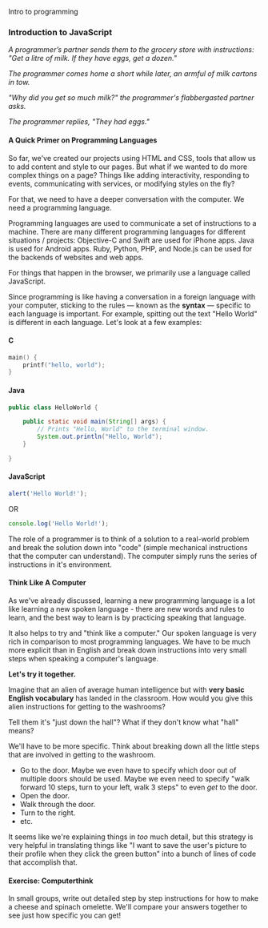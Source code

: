 Intro to programming
### Introduction to JavaScript

*A programmer’s partner sends them to the grocery store with instructions: "Get a litre of milk. If they have eggs, get a dozen."*

*The programmer comes home a short while later, an armful of milk cartons in tow.*

*"Why did you get so much milk?" the programmer's flabbergasted partner asks.*

*The programmer replies, "They had eggs."*


#### A Quick Primer on Programming Languages


So far, we've created our projects using HTML and CSS, tools that allow us to add content and style to our pages. But what if we wanted to do more complex things on a page? Things like adding interactivity, responding to events, communicating with services, or modifying styles on the fly?

For that, we need to have a deeper conversation with the computer. We need a programming language. 

Programming languages are used to communicate a set of instructions to a machine. There are many different programming languages for different situations / projects: Objective-C and Swift are used for iPhone apps. Java is used for Android apps. Ruby, Python, PHP, and Node.js can be used for the backends of websites and web apps. 

For things that happen in the browser, we primarily use a language called JavaScript.

Since programming is like having a conversation in a foreign language with your computer, sticking to the rules — known as the **syntax** — specific to each language is important. For example, spitting out the text "Hello World" is different in each language. Let's look at a few examples:

#### C 

```c
main() {
	printf("hello, world");
}
```


#### Java 

```java
public class HelloWorld {

    public static void main(String[] args) {
        // Prints "Hello, World" to the terminal window.
        System.out.println("Hello, World");
    }

}
```

#### JavaScript

```js
alert('Hello World!');
```

OR

```js
console.log('Hello World!');
```

The role of a programmer is to think of a solution to a real-world problem and break the solution down into "code" (simple mechanical instructions that the computer can understand). The computer simply runs the series of instructions in it's environment.

#### Think Like A Computer

As we've already discussed, learning a new programming language is a lot like learning a new spoken language - there are new words and rules to learn, and the best way to learn is by practicing speaking that language.  

It also helps to try and "think like a computer."  Our spoken language is very rich in comparison to most programming languages. We have to be much more explicit than in English and break down instructions into very small steps when speaking a computer's language.

**Let's try it together.** 

Imagine that an alien of average human intelligence but with **very basic English vocabulary** has landed in the classroom. How would you give this alien instructions for getting to the washrooms?  

Tell them it's "just down the hall"? What if they don't know what "hall" means?

We'll have to be more specific.  Think about breaking down all the little steps that are involved in getting to the washroom.

* Go to the door. Maybe we even have to specify which door out of multiple doors should be used. Maybe we even need to specify "walk forward 10 steps, turn to your left, walk 3 steps" to even *get* to the door.
* Open the door.
* Walk through the door.
* Turn to the right.
* etc.

It seems like we're explaining things in *too* much detail, but this strategy is very helpful in translating things like "I want to save the user's picture to their profile when they click the green button" into a bunch of lines of code that accomplish that.


#### Exercise: Computerthink

In small groups, write out detailed step by step instructions for how to make a cheese and spinach omelette.  We'll compare your answers together to see just how specific you can get!
